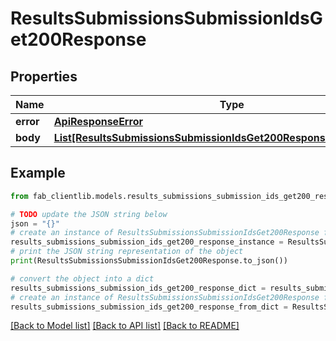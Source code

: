 # ResultsSubmissionsSubmissionIdsGet200Response


## Properties

Name | Type | Description | Notes
------------ | ------------- | ------------- | -------------
**error** | [**ApiResponseError**](ApiResponseError.md) |  | [optional] 
**body** | [**List[ResultsSubmissionsSubmissionIdsGet200ResponseAllOfBodyInner]**](ResultsSubmissionsSubmissionIdsGet200ResponseAllOfBodyInner.md) |  | [optional] 

## Example

```python
from fab_clientlib.models.results_submissions_submission_ids_get200_response import ResultsSubmissionsSubmissionIdsGet200Response

# TODO update the JSON string below
json = "{}"
# create an instance of ResultsSubmissionsSubmissionIdsGet200Response from a JSON string
results_submissions_submission_ids_get200_response_instance = ResultsSubmissionsSubmissionIdsGet200Response.from_json(json)
# print the JSON string representation of the object
print(ResultsSubmissionsSubmissionIdsGet200Response.to_json())

# convert the object into a dict
results_submissions_submission_ids_get200_response_dict = results_submissions_submission_ids_get200_response_instance.to_dict()
# create an instance of ResultsSubmissionsSubmissionIdsGet200Response from a dict
results_submissions_submission_ids_get200_response_from_dict = ResultsSubmissionsSubmissionIdsGet200Response.from_dict(results_submissions_submission_ids_get200_response_dict)
```
[[Back to Model list]](../README.md#documentation-for-models) [[Back to API list]](../README.md#documentation-for-api-endpoints) [[Back to README]](../README.md)


